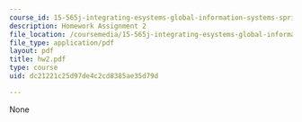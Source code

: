 ```yaml
---
course_id: 15-565j-integrating-esystems-global-information-systems-spring-2002
description: Homework Assignment 2
file_location: /coursemedia/15-565j-integrating-esystems-global-information-systems-spring-2002/dc21221c25d97de4c2cd8385ae35d79d_hw2.pdf
file_type: application/pdf
layout: pdf
title: hw2.pdf
type: course
uid: dc21221c25d97de4c2cd8385ae35d79d

---
```

None